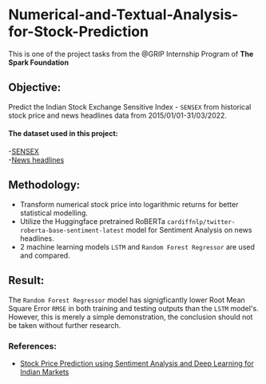 # Numerical-and-Textual-Analysis-for-Stock-Prediction
This is one of the project tasks from the @GRIP Internship Program of **The Spark Foundation**

## Objective:
Predict the Indian Stock Exchange Sensitive Index - `SENSEX` from historical stock price and news headlines data from 2015/01/01-31/03/2022.  
#### The dataset used in this project:  
-[SENSEX](https://www.bing.com/search?q=sensex+yahoo+finance&aqs=edge.1.0j69i59j0l6j69i64.4119j0j1&FORM=ANAB01&PC=EDGEDBB)  
-[News headlines](https://bit.ly/36fFPI6)

## Methodology:
- Transform numerical stock price into logarithmic returns for better statistical modelling.
- Utilize the Huggingface pretrained RoBERTa `cardiffnlp/twitter-roberta-base-sentiment-latest` model for Sentiment Analysis on news headlines.
- 2 machine learning models `LSTM` and `Random Forest Regressor` are used and compared.
## Result:
The `Random Forest Regressor` model has signigficantly lower Root Mean Square Error `RMSE` in both training and testing outputs than the `LSTM` model's.  
However, this is merely a simple demonstration, the conclusion should not be taken without further research.

### References:
- [Stock Price Prediction using Sentiment Analysis and Deep Learning for Indian Markets](https://arxiv.org/abs/2204.05783) 
